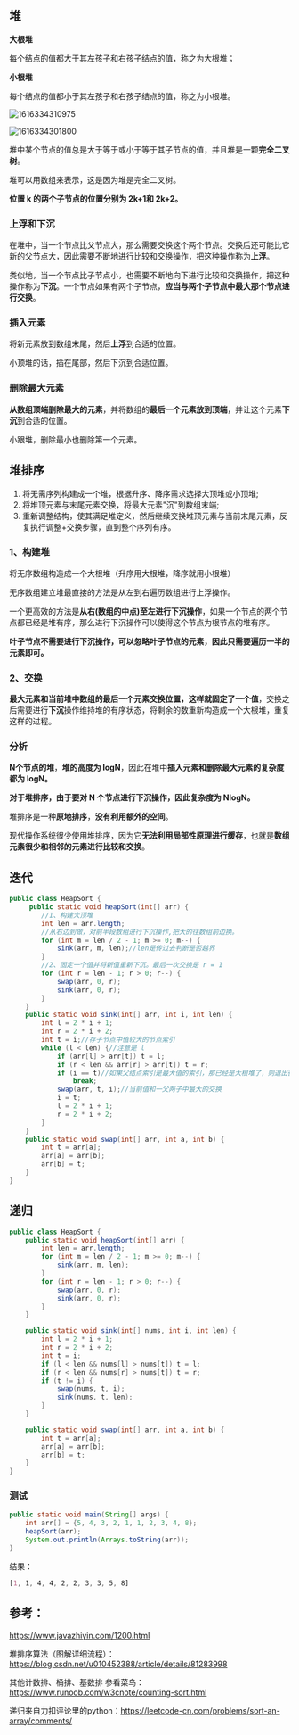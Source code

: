## 堆

**大根堆**

每个结点的值都大于其左孩子和右孩子结点的值，称之为大根堆；

**小根堆**

每个结点的值都小于其左孩子和右孩子结点的值，称之为小根堆。 

![1616334310975](../../../../assets/1616334310975.png)

![1616334301800](../../../../assets/1616334301800.png)



堆中某个节点的值总是大于等于或小于等于其子节点的值，并且堆是一颗**完全二叉树**。

堆可以用数组来表示，这是因为堆是完全二叉树。

**位置 k 的两个子节点的位置分别为 2k+1和 2k+2。**

### 上浮和下沉

在堆中，当一个节点比父节点大，那么需要交换这个两个节点。交换后还可能比它新的父节点大，因此需要不断地进行比较和交换操作，把这种操作称为**上浮**。

类似地，当一个节点比子节点小，也需要不断地向下进行比较和交换操作，把这种操作称为**下沉**。一个节点如果有两个子节点，**应当与两个子节点中最大那个节点进行交换**。 

### 插入元素

将新元素放到数组末尾，然后**上浮**到合适的位置。

小顶堆的话，插在尾部，然后下沉到合适位置。 

### 删除最大元素

**从数组顶端删除最大的元素**，并将数组的**最后一个元素放到顶端**，并让这个元素**下沉**到合适的位置。 

小跟堆，删除最小也删除第一个元素。

## 堆排序

1. 将无需序列构建成一个堆，根据升序、降序需求选择大顶堆或小顶堆;
2. 将堆顶元素与末尾元素交换，将最大元素"沉"到数组末端;
3. 重新调整结构，使其满足堆定义，然后继续交换堆顶元素与当前末尾元素，反复执行调整+交换步骤，直到整个序列有序。

### 1、构建堆

将无序数组构造成一个大根堆（升序用大根堆，降序就用小根堆） 

无序数组建立堆最直接的方法是从左到右遍历数组进行上浮操作。

一个更高效的方法是**从右(数组的中点)至左进行下沉操作**，如果一个节点的两个节点都已经是堆有序，那么进行下沉操作可以使得这个节点为根节点的堆有序。

**叶子节点不需要进行下沉操作，可以忽略叶子节点的元素，因此只需要遍历一半的元素即可。** 

### 2、交换

**最大元素和当前堆中数组的最后一个元素交换位置，这样就固定了一个值**，交换之后需要进行**下沉**操作维持堆的有序状态，将剩余的数重新构造成一个大根堆，重复这样的过程。

### 分析

**N个节点的堆**，**堆的高度为 logN**，因此在堆中**插入元素和删除最大元素的复杂度都为 logN。**

**对于堆排序，由于要对 N 个节点进行下沉操作，因此复杂度为 NlogN。**

堆排序是一种**原地排序**，**没有利用额外的空间**。

现代操作系统很少使用堆排序，因为它**无法利用局部性原理进行缓存**，也就是**数组元素很少和相邻的元素进行比较和交换**。



## 迭代

````java
public class HeapSort {
     public static void heapSort(int[] arr) {
        //1、构建大顶堆
        int len = arr.length;
        //从右边到做，对前半段数组进行下沉操作,把大的往数组前边换。
        for (int m = len / 2 - 1; m >= 0; m--) {
            sink(arr, m, len);//len是传过去判断是否越界
        }
        //2、固定一个值并将新值重新下沉。最后一次交换是 r = 1
        for (int r = len - 1; r > 0; r--) {
            swap(arr, 0, r);
            sink(arr, 0, r);
        }
    }
    public static void sink(int[] arr, int i, int len) {
        int l = 2 * i + 1;
        int r = 2 * i + 2;
        int t = i;//存子节点中值较大的节点索引
        while (l < len) {//注意是 l
            if (arr[l] > arr[t]) t = l;
            if (r < len && arr[r] > arr[t]) t = r;
            if (i == t)//如果父结点索引是最大值的索引，那已经是大根堆了，则退出循环
                break;
            swap(arr, t, i);//当前值和一父两子中最大的交换
            i = t;
            l = 2 * i + 1;
            r = 2 * i + 2;
        }
    }
    public static void swap(int[] arr, int a, int b) {
        int t = arr[a];
        arr[a] = arr[b];
        arr[b] = t;
    }
}
````

## 递归

```java
public class HeapSort {
    public static void heapSort(int[] arr) {
        int len = arr.length;
        for (int m = len / 2 - 1; m >= 0; m--) {
            sink(arr, m, len);
        }
        for (int r = len - 1; r > 0; r--) {
            swap(arr, 0, r);
            sink(arr, 0, r);
        }
    }

    public static void sink(int[] nums, int i, int len) {
        int l = 2 * i + 1;
        int r = 2 * i + 2;
        int t = i;
        if (l < len && nums[l] > nums[t]) t = l;
        if (r < len && nums[r] > nums[t]) t = r;
        if (t != i) {
            swap(nums, t, i);
            sink(nums, t, len);
        }
    }

    public static void swap(int[] arr, int a, int b) {
        int t = arr[a];
        arr[a] = arr[b];
        arr[b] = t;
    }
}
```

### 测试

````java
public static void main(String[] args) {
    int arr[] = {5, 4, 3, 2, 1, 1, 2, 3, 4, 8};
    heapSort(arr);
    System.out.println(Arrays.toString(arr));
}
````

结果：

````css
[1, 1, 4, 4, 2, 2, 3, 3, 5, 8]
````





## 参考：

https://www.javazhiyin.com/1200.html

堆排序算法（图解详细流程）：https://blog.csdn.net/u010452388/article/details/81283998

其他计数排、桶排、基数排 参看菜鸟：https://www.runoob.com/w3cnote/counting-sort.html

递归来自力扣评论里的python：https://leetcode-cn.com/problems/sort-an-array/comments/

